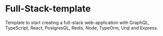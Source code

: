 # Full-Stack-template

Template to start creating a full-stack web-application with GraphQL, TypeScript, React, PostgresQL, Redis, Node, TypeOrm, Urql and Express.
